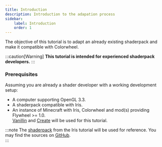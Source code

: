 ```yaml
---
title: Introduction
description: Introduction to the adapation process
sidebar:
    label: Introduction
    order: 1
---
```


The objective of this tutorial is to adapt an already existing shaderpack and make it compatible with Colorwheel.

:::caution[Warning]
**This tutorial is intended for experienced shaderpack developers.**
:::

### Prerequisites

Assuming you are already a shader developer with a working development setup:

- A computer supporting OpenGL 3.3.
- A shaderpack compatible with Iris.  
- An instance of Minecraft with Iris, Colorwheel and mod(s) providing Flywheel >= 1.0.  
[Vanillin](https://modrinth.com/mod/flw-vanillin/) and [Create](modrinth.com/mod/create/) will be used for this tutorial.  

:::note
The [shaderpack](https://github.com/IrisShaders/tutorial-code/tree/main/Your%20First%20Shader/5.%20Fog) from the Iris tutorial will be used for reference. You may find the sources on [GitHub]().  
:::
